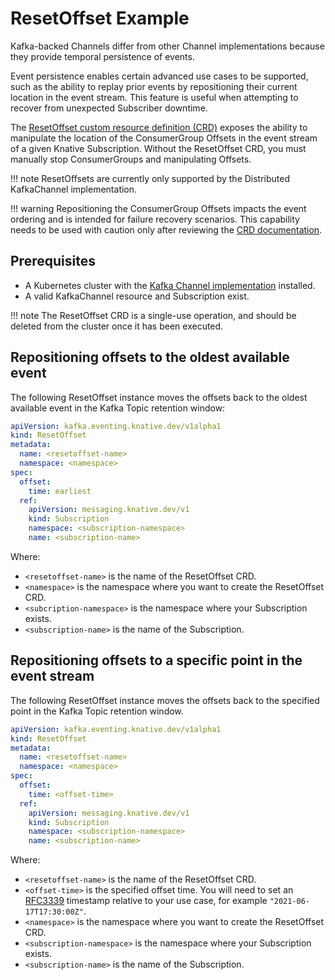 # ResetOffset Example

Kafka-backed Channels differ from other Channel implementations because they provide temporal persistence of events.

Event persistence enables certain advanced use cases to be supported, such as the ability to replay prior events by repositioning their current location in the event stream. This feature is useful when attempting to recover from unexpected Subscriber downtime.

The [ResetOffset custom resource definition (CRD)](https://github.com/knative-sandbox/eventing-kafka/tree/main/config/command/resetoffset) exposes the ability to manipulate the location of the ConsumerGroup Offsets in the event stream of a given Knative Subscription. Without the ResetOffset CRD, you must manually stop ConsumerGroups and manipulating Offsets.

!!! note
    ResetOffsets are currently only supported by the Distributed KafkaChannel
    implementation.

!!! warning
    Repositioning the ConsumerGroup Offsets impacts the event ordering and
    is intended for failure recovery scenarios. This capability needs to be used
    with caution only after reviewing the [CRD documentation](https://github.com/knative-sandbox/eventing-kafka/tree/main/config/command/resetoffset).

## Prerequisites

- A Kubernetes cluster with the [Kafka Channel implementation](https://knative.dev/docs/eventing/channels/channels-crds/) installed.
- A valid KafkaChannel resource and Subscription exist.

!!! note
    The ResetOffset CRD is a single-use operation, and should be
    deleted from the cluster once it has been executed.

## Repositioning offsets to the oldest available event

The following ResetOffset instance moves the offsets back to the oldest
available event in the Kafka Topic retention window:

```yaml
apiVersion: kafka.eventing.knative.dev/v1alpha1
kind: ResetOffset
metadata:
  name: <resetoffset-name>
  namespace: <namespace>
spec:
  offset:
    time: earliest
  ref:
    apiVersion: messaging.knative.dev/v1
    kind: Subscription
    namespace: <subscription-namespace>
    name: <subscription-name>
```

Where:

- `<resetoffset-name>` is the name of the ResetOffset CRD.
- `<namespace>` is the namespace where you want to create the ResetOffset CRD.
- `<subcription-namespace>` is the namespace where your Subscription exists.
- `<subscription-name>` is the name of the Subscription.

## Repositioning offsets to a specific point in the event stream

The following ResetOffset instance moves the offsets back to the specified
point in the Kafka Topic retention window.

```yaml
apiVersion: kafka.eventing.knative.dev/v1alpha1
kind: ResetOffset
metadata:
  name: <resetoffset-name>
  namespace: <namespace>
spec:
  offset:
    time: <offset-time>
  ref:
    apiVersion: messaging.knative.dev/v1
    kind: Subscription
    namespace: <subscription-namespace>
    name: <subscription-name>
```

Where:

- `<resetoffset-name>` is the name of the ResetOffset CRD.
- `<offset-time>` is the specified offset time. You will need to set an [RFC3339](https://datatracker.ietf.org/doc/html/rfc3339) timestamp relative to your use case, for example `"2021-06-17T17:30:00Z"`.
- `<namespace>` is the namespace where you want to create the ResetOffset CRD.
- `<subscription-namespace>` is the namespace where your Subscription exists.
- `<subscription-name>` is the name of the Subscription.
